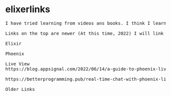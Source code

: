 # elixerlinks
<pre>
I have tried learning from videos ans books. I think I learn best in bite sized chunks, so I am going to save all links that I want to check out. Maybe this can help someone else. 

Links on the top are newer (At this time, 2022) I will link to older links under for interesting stuff.

Elixir

Phoenix

Live View
https://blog.appsignal.com/2022/06/14/a-guide-to-phoenix-liveview-assigns.html

https://betterprogramming.pub/real-time-chat-with-phoenix-liveview-in-fewer-than-50-lines-of-code-1b2cf8af7301

Older Links
</pre>
